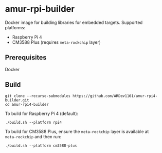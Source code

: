 amur-rpi-builder
===

Docker image for building libraries for embedded targets.
Supported platforms:

- Raspberry Pi 4
- CM3588 Plus (requires `meta-rockchip` layer)

## Prerequisites
Docker

## Build
```
git clone --recurse-submodules https://github.com/ARDev1161/amur-rpi4-builder.git
cd amur-rpi4-builder
```

To build for Raspberry Pi 4 (default):

```
./build.sh --platform rpi4
```

To build for CM3588 Plus, ensure the `meta-rockchip` layer is available at
`meta-rockchip` and then run:

```
./build.sh --platform cm3588-plus
```
